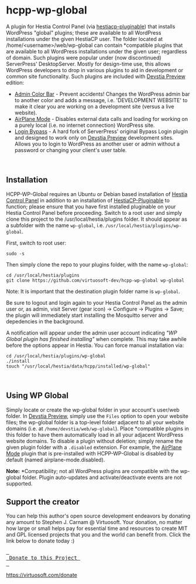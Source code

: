 # hcpp-wp-global
A plugin for Hestia Control Panel (via [hestiacp-pluginable](https://github.com/virtuosoft-dev/hestiacp-pluginable)) that installs WordPress "global" plugins; these are available to all WordPress installations under the given HestiaCP user. The folder located at /home/&lt;username&gt;/web/wp-global can contain *compatible plugins that are available to all WordPress installations under the given user; regardless of domain. Such plugins were popular under (now discontinued) ServerPress' DesktopServer. Mostly for design-time use, this allows WordPress developers to drop in various plugins to aid in development or common site functionality. Such plugins are included with [Devstia Preview](https://devstia.com/preview) edition:

* [Admin Color Bar](https://github.com/ServerPress/admin-color-bar) - Prevent accidents! Changes the WordPress admin bar to another color and adds a message, i.e. 'DEVELOPMENT WEBSITE' to make it clear you are working on a development site (versus a live website).
* [AirPlane Mode](https://github.com/norcross/airplane-mode) - Disables external data calls and loading for working on a purely local (i.e. no internet connection) WordPress site.
* [Login Bypass](https://github.com/virtuosoft-dev/login-bypass) - A hard fork of ServerPress' original Bypass Login plugin and designed to work only on [Devstia Preview](https://devstia.com/preview) development sites. Allows you to login to WordPress as another user or admin without a password or changing your client's user table.

&nbsp;
## Installation
HCPP-WP-Global requires an Ubuntu or Debian based installation of [Hestia Control Panel](https://hestiacp.com) in addition to an installation of [HestiaCP-Pluginable](https://github.com/virtuosoft-dev/hestiacp-pluginable) to function; please ensure that you have first installed pluginable on your Hestia Control Panel before proceeding. Switch to a root user and simply clone this project to the /usr/local/hestia/plugins folder. It should appear as a subfolder with the name `wp-global`, i.e. `/usr/local/hestia/plugins/wp-global`.

First, switch to root user:
```
sudo -s
```

Then simply clone the repo to your plugins folder, with the name `wp-global`:

```
cd /usr/local/hestia/plugins
git clone https://github.com/virtuosoft-dev/hcpp-wp-global wp-global
```

Note: It is important that the destination plugin folder name is `wp-global`.

Be sure to logout and login again to your Hestia Control Panel as the admin user or, as admin, visit Server (gear icon) -> Configure -> Plugins -> Save; the plugin will immediately start installing the Mosquitto server and depedencies in the background. 

<!--<br><img src='images/wp-global.jpg' width='50%'><br>
<sub>Figure 1 - WP Global plugin install notification</sub>-->

A notification will appear under the admin user account indicating *"WP Global plugin has finished installing"* when complete. This may take awhile before the options appear in Hestia. You can force manual installation via:

```
cd /usr/local/hestia/plugins/wp-global
./install
touch "/usr/local/hestia/data/hcpp/installed/wp-global"
```

&nbsp;
## Using WP Global
Simply locate or create the wp-global folder in your account's user/web folder. In [Devstia Preview](https://devstia.com/preview), simply use the `Files` option to open your website files; the wp-global folder is a top-level folder adjacent to all your website domains (i.e. at `/home/devstia/web/wp-global`). Place *compatible plugins in this folder to have them automatically load in all your adjacent WordPress website domains. To disable a plugin without deletion; simply rename the given plugin folder with a `.disabled` extension. For example, the [AirPlane Mode](https://github.com/norcross/airplane-mode) plugin that is pre-installed with HCPP-WP-Global is disabled by default (named airplane-mode.disabled). 

**Note:** *Compatibility; not all WordPress plugins are compatible with the wp-global folder. Plugin auto-updates and activate/deactivate events are not supported.

## Support the creator
You can help this author's open source development endeavors by donating any amount to Stephen J. Carnam @ Virtuosoft. Your donation, no matter how large or small helps pay for essential time and resources to create MIT and GPL licensed projects that you and the world can benefit from. Click the link below to donate today :)
<div>
         

[<kbd> <br> Donate to this Project <br> </kbd>][KBD]


</div>


<!---------------------------------------------------------------------------->

[KBD]: https://virtuosoft.com/donate

https://virtuosoft.com/donate
